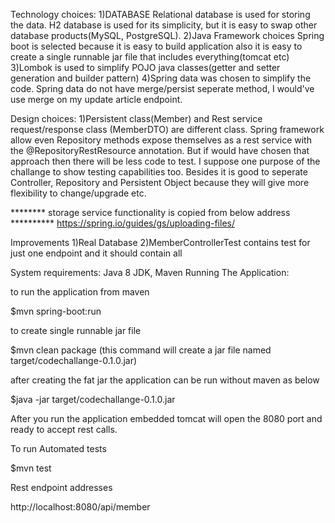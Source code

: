 Technology choices:
1)DATABASE
Relational database is used for storing the data. H2 database is used for its simplicity, but it is easy to swap other database
products(MySQL, PostgreSQL).
2)Java Framework choices
Spring boot is selected because it is easy to build application also it is easy to create a single runnable jar file that includes everything(tomcat etc)
3)Lombok is used to simplify POJO java classes(getter and setter generation and builder pattern)
4)Spring data was chosen to simplify the code. Spring data do not have merge/persist seperate method, I would've use merge on my update
article endpoint.

Design choices:
1)Persistent class(Member) and Rest service request/response class (MemberDTO) are different class. Spring framework allow even
Repository methods expose themselves as a rest service with the @RepositoryRestResource annotation. But if would have chosen that approach
then there will be less code to test. I suppose one purpose of the challange to show testing capabilities too. Besides it is good to
seperate Controller, Repository and Persistent Object because they will give more flexibility to change/upgrade etc.

******** storage service functionality is copied from below address **********
https://spring.io/guides/gs/uploading-files/

Improvements
1)Real Database
2)MemberControllerTest contains test for just one endpoint and it should contain all


System requirements: Java 8 JDK, Maven
Running The Application:

to run the application from maven

$mvn spring-boot:run

to create single runnable jar file

$mvn clean package   (this command will create a jar file named  target/codechallange-0.1.0.jar)

after creating the fat jar the application can be run without maven as below

$java -jar target/codechallange-0.1.0.jar

After you run the application embedded tomcat will open the 8080 port and ready to accept rest calls.

To run Automated tests

$mvn test

Rest endpoint addresses

http://localhost:8080/api/member
